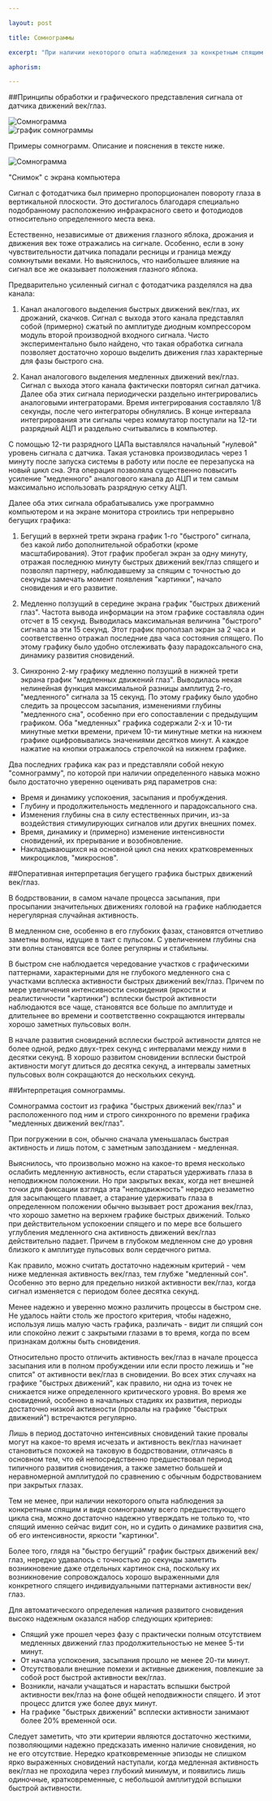 ```yaml
---

layout: post

title: Сомнограммы

excerpt: "При наличии некоторого опыта наблюдения за конкретным спящим и видя сомнограмму всего предшествующего цикла сна, можно надежно утверждать не только то, что спящий именно сейчас видит сон, но и судить о динамике развития сна, об его интенсивности, яркости &laquo;картинки&raquo;. Более того, нередко удавалось очень надежно и с точностью до секунды заметить возникновение даже отдельных картинок сна"

aphorism:

---
```


##Принципы обработки и графического представления сигнала от датчика движений век/глаз.

<img src="{{ site.img}}/somno.gif" alt="Сомнограмма">

<div class="figure">
 <img src="{{ site.img}}/graph.gif" alt="график сомнограммы">
 <p>Примеры сомнограмм. Описание и пояснения в тексте ниже.</p>
</div>

<div class="figure">
 <img src="{{ site.img}}/somno1.gif" alt="Сомнограмма">
 <p>"Снимок" с экрана компьютера</p>
</div>

 Сигнал с фотодатчика был примерно пропорционален повороту глаза в вертикальной плоскости. Это достигалось благодаря специально подобранному расположению инфракрасного свето и фотодиодов относительно определенного места века.

  Естественно, независимые от движения глазного яблока, дрожания и движения век тоже отражались на сигнале. Особенно, если в зону чувствительности датчика попадали ресницы и граница между сомкнутыми веками. Но выяснилось, что наибольшее влияние на сигнал все же оказывает положения глазного яблока.


Предварительно усиленный сигнал с фотодатчика разделялся на два канала:

1. Канал аналогового выделения быстрых движений век/глаз, их дрожаний, скачков. Сигнал с выхода этого канала представлял собой (примерно) сжатый по амплитуде диодным компрессором модуль второй производной входного сигнала. Чисто экспериментально было найдено, что такая обработка сигнала позволяет достаточно хорошо выделить движения глаз характерные для фазы быстрого сна.

2. Канал аналогового выделения медленных движений век/глаз. Сигнал с выхода этого канала фактически повторял сигнал датчика.
Далее оба этих сигнала периодически раздельно интегрировались аналоговыми интеграторами. Время интегрирования составляло 1/8 секунды, после чего интеграторы обнулялись. В конце интервала интегрирования эти сигналы через коммутатор поступали на 12-ти разрядный АЦП и раздельно считывались в компьютер.

С помощью 12-ти разрядного ЦАПа выставлялся начальный "нулевой" уровень сигнала с датчика. Такая установка производилась через 1 минуту после запуска системы в работу или после ее перезапуска на новый цикл сна. Эта операция позволяла существенно повысить усиление "медленного" аналогового канала до АЦП и тем самым максимально использовать разрядную сетку АЦП.

Далее оба этих сигнала обрабатывались уже программно компьютером и на экране монитора строились три непрерывно бегущих графика:

1. Бегущий в верхней трети экрана график 1-го "быстрого" сигнала, без какой либо дополнительной обработки (кроме масштабирования). Этот график пробегал экран за одну минуту, отражая последнюю минуту быстрых движений век/глаз спящего и позволял партнеру, наблюдавшему за спящим с точностью до секунды замечать момент появления "картинки", начало сновидения и его развитие.

2. Медленно ползущий в середине экрана график "быстрых движений глаз". Частота вывода информации на этом графике составляла один отсчет в 15 секунд. Выводилась максимальная величина "быстрого" сигнала за эти 15 секунд. Этот график проползал экран за 2 часа и соответственно отражал последние два часа состояния спящего. По этому графику было удобно отслеживать фазу парадоксального сна, динамику развития сновидений.

3. Синхронно 2-му графику медленно ползущий в нижней трети экрана график "медленных движений глаз". Выводилась некая нелинейная функция максимальной разницы амплитуд 2-го, "медленного" сигнала за 15 секунд. По этому графику было удобно следить за процессом засыпания, изменениями глубины "медленного сна", особенно при его сопоставлении с предыдущим графиком.
Оба "медленных" графика содержали 2-х и 10-ти минутные метки времени, причем 10-ти минутные метки на нижнем графике оцифровывались значениями десятков минут. А каждое нажатие на кнопки отражалось стрелочкой на нижнем графике.

Два последних графика как раз и представляли собой некую "сомнограмму", по которой при наличии определенного навыка можно было достаточно уверенно оценивать ряд параметров сна:

+ Время и динамику успокоения, засыпания и пробуждения.
+ Глубину и продолжительность медленного и парадоксального сна.
+ Изменения глубины сна в силу естественных причин, из-за воздействия стимулирующих сигналов или других внешних помех.
+ Время, динамику и (примерно) изменение интенсивности сновидений, их прерывание и возобновление.
+ Накладывающихся на основной цикл сна неких кратковременных микроциклов, "микроснов".

##Оперативная интерпретация бегущего графика быстрых движений век/глаз.

В бодрствовании, в самом начале процесса засыпания, при просыпании значительных движениях головой на графике наблюдается нерегулярная случайная активность.

В медленном сне, особенно в его глубоких фазах, становятся отчетливо заметны волны, идущие в такт с пульсом. С увеличением глубины сна эти волны становятся все более регулярны и стабильны.

В быстром сне наблюдается чередование участков с графическими паттернами, характерными для не глубокого медленного сна с участками всплеска активности быстрых движений век/глаз. Причем по мере увеличения интенсивности сновидения (яркости и реалистичности "картинки") всплески быстрой активности наблюдаются все чаще, становятся все больше по амплитуде и длительнее во времени и соответственно сокращаются интервалы хорошо заметных пульсовых волн. 

В начале развития сновидений всплески быстрой активности длятся не более одной, редко двух-трех секунд с интервалами между ними в десятки секунд. В хорошо развитом сновидении всплески быстрой активности могут длиться до десятка секунд, а интервалы заметных пульсовых волн сокращаются до нескольких секунд.

##Интерпретация сомнограммы.

Сомнограмма состоит из графика "быстрых движений век/глаз" и расположенного под ним и строго синхронного по времени графика "медленных движений век/глаз".

При погружении в сон, обычно сначала уменьшалась быстрая активность и лишь потом, с заметным запозданием - медленная.

Выяснилось, что произвольно можно на какое-то время несколько ослабить медленную активность, если стараться удерживать глаза в неподвижном положении. Но при закрытых веках, когда нет внешней точки для фиксации взгляда эта "неподвижность" нередко незаметно для засыпающего плавает, а старание удерживать глаза в определенном положении обычно вызывает рост дрожания век/глаз, что хорошо заметно на верхнем графике быстрых движений. Только при действительном успокоении спящего и по мере все большего углубления медленного сна активность движений век/глаз действительно падает. Причем в глубоком медленном сне до уровня близкого к амплитуде пульсовых волн сердечного ритма.

Как правило, можно считать достаточно надежным критерий - чем ниже медленная активность век/глаз, тем глубже "медленный сон". Особенно это верно для предельно низкой активности век/глаз, когда сигнал изменяется с периодом более десятка секунд.

Менее надежно и уверенно можно различить процессы в быстром сне. Не удалось найти столь же простого критерия, чтобы надежно, используя лишь малую часть графика, различать - видит ли спящий сон или спокойно лежит с закрытыми глазами в то время, когда по всем признакам должны быть сновидения.

Относительно просто отличить активность век/глаз в начале процесса засыпания или в полном пробуждении или если просто лежишь и "не спится" от активности век/глаз в сновидении. Во всех этих случаях на графике "быстрых движений", как правило, ни одна из точек не снижается ниже определенного критического уровня. Во время же сновидений, особенно в начальных стадиях их развития, периоды достаточно низкой активности (провалы на графике "быстрых движений") встречаются регулярно. 

Лишь в период достаточно интенсивных сновидений такие провалы могут на какое-то время исчезать и активность век/глаз начинает становиться похожей на таковую в бодрствовании, отличаясь в основном тем, что ей непосредственно предшествовал период типичного развития сновидения, а также заметно большей и неравномерной амплитудой по сравнению с обычным бодрствованием при закрытых глазах.

Тем не менее, при наличии некоторого опыта наблюдения за конкретным спящим и видя сомнограмму всего предшествующего цикла сна, можно достаточно надежно утверждать не только то, что спящий именно сейчас видит сон, но и судить о динамике развития сна, об его интенсивности, яркости "картинки". 

Более того, глядя на "быстро бегущий" график быстрых движений век/глаз, нередко удавалось с точностью до секунды заметить возникновение даже отдельных картинок сна, поскольку их возникновение сопровождалось хорошо выраженными для конкретного спящего индивидуальными паттернами активности век/глаз.

Для автоматического определения наличия развитого сновидения высоко надежным оказался набор следующих критериев:

+ Спящий уже прошел через фазу с практически полным отсутствием медленных движений глаз продолжительностью не менее 5-ти минут.
+ От начала успокоения, засыпания прошло не менее 20-ти минут.
+ Отсутствовали внешние помехи и активные движения, повлекшие за собой рост быстрой активности век/глаз.
+ Возникли, начали учащаться и нарастать вспышки быстрой активности век/глаз на фоне общей неподвижности спящего. И этот процесс длится уже более двух минут.
+ На графике "быстрых движений" всплески активности занимают более 20% временной оси.

Следует заметить, что эти критерии являются достаточно жесткими, позволяющими надежно предсказать именно наличие сновидения, но не его отсутствие. Нередко кратковременные эпизоды не слишком ярко выраженных сновидений наступали, когда медленная активность век/глаз не проходила через глубокий минимум, и появились лишь одиночные, кратковременные, с небольшой амплитудой вспышки быстрой активности.






